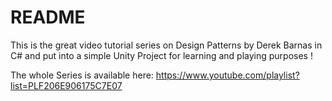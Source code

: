 # README #

This is the great video tutorial series on Design Patterns by Derek Barnas in C# and put into a simple Unity Project for learning and playing purposes !

The whole Series is available here: https://www.youtube.com/playlist?list=PLF206E906175C7E07